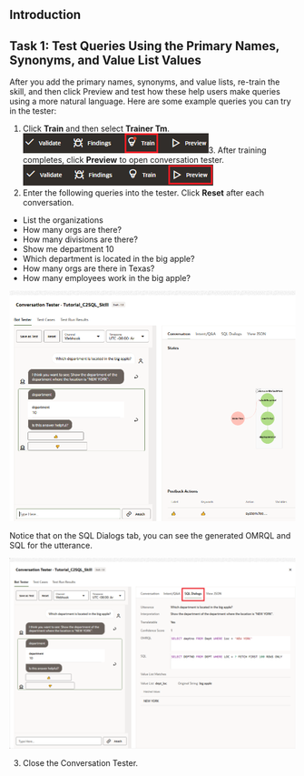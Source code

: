 ## Introduction

## Task 1: Test Queries Using the Primary Names, Synonyms, and Value List Values


After you add the primary names, synonyms, and value lists, re-train the skill, and then click Preview and test how these help users make queries using a more natural language. Here are some example queries you can try in the tester:

1.  Click **Train** and then select **Trainer Tm**.
![The Train option.](images/train.png)3.  After training completes, click **Preview** to open conversation tester.
![Description of this image follows](images/skill_tester_top_margin.png)
2.  Enter the following queries into the tester. Click **Reset** after each conversation.

*   List the organizations
*   How many orgs are there?
*   How many divisions are there?
*   Show me department 10
*   Which department is located in the big apple?
*   How many orgs are there in Texas?
*   How many employees work in the big apple?

![Description of this image follows](images/conversation_tester.png)

Notice that on the SQL Dialogs tab, you can see the generated OMRQL and SQL for the utterance.

![Description of this image follows](images/sql_dialogs_view.png)



3.  Close the Conversation Tester.